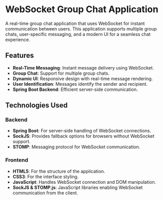 # WebSocket Group Chat Application

A real-time group chat application that uses WebSocket for instant communication between users. This application supports multiple group chats, user-specific messaging, and a modern UI for a seamless chat experience.

## Features

- **Real-Time Messaging**: Instant message delivery using WebSocket.
- **Group Chat**: Support for multiple group chats.
- **Dynamic UI**: Responsive design with real-time message rendering.
- **User Identification**: Messages identify the sender and recipient.
- **Spring Boot Backend**: Efficient server-side communication.

## Technologies Used

### Backend
- **Spring Boot**: For server-side handling of WebSocket connections.
- **SockJS**: Provides fallback options for browsers without WebSocket support.
- **STOMP**: Messaging protocol for WebSocket communication.

### Frontend
- **HTML5**: For the structure of the application.
- **CSS3**: For the interface styling.
- **JavaScript**: Handles WebSocket connection and DOM manipulation.
- **SockJS & STOMP.js**: JavaScript libraries enabling WebSocket communication from the client.


